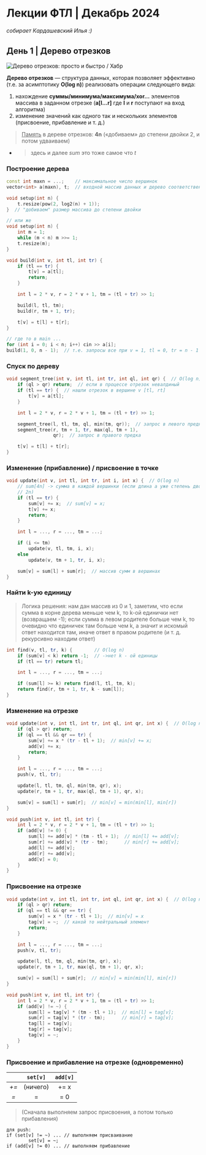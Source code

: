 # Лекции ФТЛ | Декабрь 2024

###### собирает Кардашевский Илья :)

## День 1 | Дерево отрезков

![Дерево отрезков: просто и быстро / Хабр](https://habrastorage.org/webt/yk/g4/ri/ykg4rio8c3trd8xnxqom8nzyr2o.png)

**Дерево отрезков** — структура данных, которая позволяет эффективно (т.е. за асимптотику **O(log n)**) реализовать операции следующего вида:

1.  нахождение **суммы/минимума/максимума/xor…** элементов массива в заданном отрезке (**a[l…r]** где **l** и **r** поступают на вход алгоритма)
2.  изменение значений как одного так и нескольких элементов (присвоение, прибавление и т. д.)

> <u>Память</u> в дереве отрезков: **4n** («добиваем» до степени двойки 2, и потом удваиваем)

- > здесь и далее _sum_ это тоже самое что _t_

### Построение дерева

```c++
const int maxn = ...;    // максимальное число вершинок
vector<int> a(maxn), t;  // входной массив данных и дерево соответственно

void setup(int n) {
    t.resize(pow(2, log2(n) + 1));
}  // "добиваем" размер массива до степени двойки

// или же
void setup(int n) {
    int m = 1;
    while (m < n) m >>= 1;
    t.resize(m);
}

void build(int v, int tl, int tr) {
    if (tl == tr) {
        t[v] = a[tl];
        return;
    }

    int l = 2 * v, r = 2 * v + 1, tm = (tl + tr) >> 1;

    build(l, tl, tm);
    build(r, tm + 1, tr);

    t[v] = t[l] + t[r];
}

// где то в main ...
for (int i = 0; i < n; i++) cin >> a[i];
build(1, 0, n - 1);  // т.е. запросы все при v = 1, tl = 0, tr = n - 1
```

### Спуск по дереву

```c++
void segment_tree(int v, int tl, int tr, int ql, int qr) {  // O(log n)
    if (ql > qr) return;  // если в процессе отрезок невалдиный
    if (tl == tr) {  // нашли отрезок в вершине v [tl, rt]
        t[v] = a[tl];
    }

    int l = 2 * v, r = 2 * v + 1, tm = (tl + tr) >> 1;

    segment_tree(l, tl, tm, ql, min(tm, qr));  // запрос в левого предка
    segment_tree(r, tm + 1, tr, max(ql, tm + 1),
                 qr);  // запрос в правого предка

    t[v] = t[l] + t[r];
}
```

### Изменение (прибавление) / присвоение в точке

```c++
void update(int v, int tl, int tr, int i, int x) {  // O(log n)
    // sum[4n] -> сумма в каждой вершинки (если длина a уже степень двойки, то
    // 2n)
    if (tl == tr) {
        sum[v] += x;  // sum[v] = x;
        t[v] += x;
        return;
    }

    int l = ..., r = ..., tm = ...;

    if (i <= tm)
        update(v, tl, tm, i, x);
    else
        update(v, tm + 1, tr, i, x);

    sum[v] = sum[l] + sum[r];  // массив сумм в вершинах
}
```

### Найти k-ую единицу

> Логика решения: нам дан массив из 0 и 1, заметим, что если сумма в корне дерева меньше чем k, то k-ой единички нет (возвращаем -1); если сумма в левом родителе больше чем k, то очевидно что единичек там больше чем k, а значит и искомый ответ находится там, иначе ответ в правом родителе (и т. д. рекурсивно находим ответ)

```c++
int find(v, tl, tr, k) {        // O(log n)
    if (sum[v] < k) return -1;  // ->нет k - ой единицы
    if (tl == tr) return tl;

    int l = ..., r = ..., tm = ...;

    if (sum[l] >= k) return find(l, tl, tm, k);
    return find(r, tm + 1, tr, k - sum[l]);
}
```

### Изменение на отрезке

```c++
void update(int v, int tl, int tr, int ql, int qr, int x) {  // O(log n)
    if (ql > qr) return;
    if (ql == tl && qr == tr) {
        sum[v] += x * (tr - tl + 1);  // min[v] += x;
        add[v] += x;
        return;
    }

    int l = ..., r = ..., tm = ...;
    push(v, tl, tr);

    update(l, tl, tm, ql, min(tm, qr), x);
    update(r, tm + 1, tr, max(ql, tm + 1), qr, x);

    sum[v] = sum[l] + sum[r];  // min[v] = min(min[l], min[r])
}

void push(int v, int tl, int tr) {
    int l = 2 * v, r = 2 * v + 1, tm = (tl + tr) >> 1;
    if (add[v] != 0) {
        sum[l] += add[v] * (tm - tl + 1);  // min[l] += add[v];
        sum[r] += add[v] * (tr - tm);      // min[r] += add[v];
        add[l] += add[v];
        add[r] += add[v];
        add[v] = 0;
    }
}
```

### Присвоение на отрезке

```c++
void update(int v, int tl, int tr, int ql, int qr, int x) {  // O(log n)
    if (ql > qr) return;
    if (ql == tl && qr == tr) {
        sum[v] = x * (tr - tl + 1);  // min[v] = x
        tag[v] = ~;  // какой то нейтральный элемент
        return;
    }

    int l = ..., r = ..., tm = ...;
    push(v, tl, tr);

    update(l, tl, tm, ql, min(tm, qr), x);
    update(r, tm + 1, tr, max(ql, tm + 1), qr, x);

    sum[v] = sum[l] + sum[r];  // min[v] = min(min[l], min[r])
}

void push(int v, int tl, int tr) {
    int l = 2 * v, r = 2 * v + 1, tm = (tl + tr) >> 1;
    if (add[v] != ~) {
        sum[l] = tag[v] * (tm - tl + 1);  // min[l] = tag[v];
        sum[r] = tag[v] * (tr - tm);      // min[r] = tag[v];
        tag[l] = tag[v];
        tag[r] = tag[v];
        tag[v] = ~;
    }
}
```

### Присвоение и прибавление на отрезке (одновременно)

|      | `set[v]` | `add[v]` |
| :--: | :------: | :------: |
| _+=_ | (ничего) |   += x   |
| _=_  |    =     |   = 0    |

> (Сначала выполняем запрос присвоения, а потом только прибавления)

```
для push:
if (set[v] != ~) ... // выполняем присваивание
		set[v] = ~;
if (add[v] != 0) ... // выполняем прибавление
```
